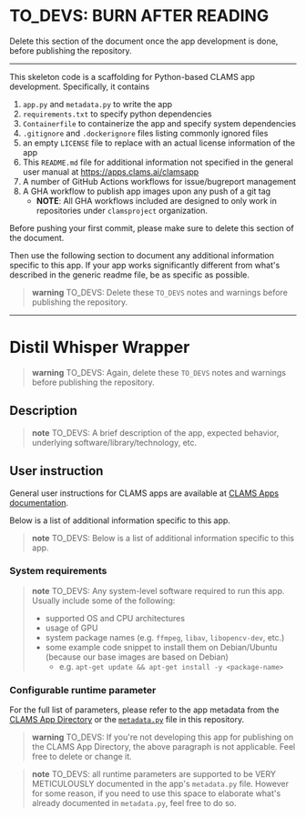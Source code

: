 # TO_DEVS: BURN AFTER READING

Delete this section of the document once the app development is done, before publishing the repository.

---
This skeleton code is a scaffolding for Python-based CLAMS app development. Specifically, it contains

1. `app.py` and `metadata.py` to write the app
1. `requirements.txt` to specify python dependencies
1. `Containerfile` to containerize the app and specify system dependencies
1. `.gitignore` and `.dockerignore` files listing commonly ignored files
1. an empty `LICENSE` file to replace with an actual license information of the app
1. This `README.md` file for additional information not specified in the general user manual at https://apps.clams.ai/clamsapp
1. A number of GitHub Actions workflows for issue/bugreport management
1. A GHA workflow to publish app images upon any push of a git tag
   * **NOTE**: All GHA workflows included are designed to only work in repositories under `clamsproject` organization.

Before pushing your first commit, please make sure to delete this section of the document.

Then use the following section to document any additional information specific to this app. If your app works significantly different from what's described in the generic readme file, be as specific as possible.


> **warning**
> TO_DEVS: Delete these `TO_DEVS` notes and warnings before publishing the repository.

---

# Distil Whisper Wrapper

> **warning**
> TO_DEVS: Again, delete these `TO_DEVS` notes and warnings before publishing the repository.

## Description

> **note**
> TO_DEVS: A brief description of the app, expected behavior, underlying software/library/technology, etc.

## User instruction

General user instructions for CLAMS apps are available at [CLAMS Apps documentation](https://apps.clams.ai/clamsapp).

Below is a list of additional information specific to this app.

> **note**
> TO_DEVS: Below is a list of additional information specific to this app.


### System requirements

> **note**
> TO_DEVS: Any system-level software required to run this app. Usually include some of the following:
> * supported OS and CPU architectures
> * usage of GPU
> * system package names (e.g. `ffmpeg`, `libav`, `libopencv-dev`, etc.)
> * some example code snippet to install them on Debian/Ubuntu (because our base images are based on Debian)
>     * e.g. `apt-get update && apt-get install -y <package-name>`

### Configurable runtime parameter

For the full list of parameters, please refer to the app metadata from the [CLAMS App Directory](https://apps.clams.ai) or the [`metadata.py`](metadata.py) file in this repository.

> **warning**
> TO_DEVS: If you're not developing this app for publishing on the CLAMS App Directory, the above paragraph is not applicable. Feel free to delete or change it.

> **note**
> TO_DEVS: all runtime parameters are supported to be VERY METICULOUSLY documented in the app's `metadata.py` file. However for some reason, if you need to use this space to elaborate what's already documented in `metadata.py`, feel free to do so.
